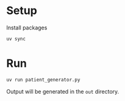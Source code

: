 # Setup

Install packages

```sh
uv sync
```

# Run

```sh
uv run patient_generator.py
```

Output will be generated in the `out` directory.
